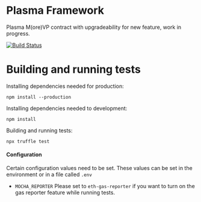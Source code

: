 # Plasma Framework

Plasma M(ore)VP contract with upgradeability for new feature, work in progress.

[![Build Status](https://circleci.com/gh/omisego/plasma-contracts.svg?style=svg)](https://circleci.com/gh/omisego/plasma-contracts)


# Building and running tests

Installing dependencies needed for production:
```
npm install --production
```

Installing dependencies needed to development:
```
npm install
```

Building and running tests:
```
npx truffle test
```

#### Configuration
Certain configuration values need to be set. These values can be set in the environment or in a file called `.env`

 - `MOCHA_REPORTER` Please set to `eth-gas-reporter` if you want to turn on the gas reporter feature while running tests.
